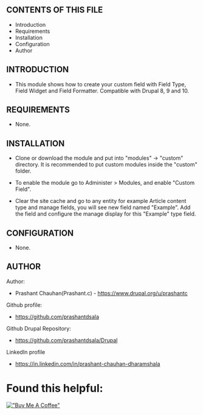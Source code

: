 CONTENTS OF THIS FILE
---------------------
 * Introduction
 * Requirements
 * Installation
 * Configuration
 * Author

INTRODUCTION
-----------

 * This module shows how to create your custom field with Field Type, Field Widget and Field Formatter. Compatible with Drupal 8, 9 and 10.

REQUIREMENTS
------------

 * None.

INSTALLATION
------------

 * Clone or download the module and put into "modules" -> "custom" directory. It is recommended to put custom modules inside the "custom" folder.

 * To enable the module go to Administer > Modules, and enable "Custom Field".

 * Clear the site cache and go to any entity for example Article content type and manage fields, you will see new field named "Example". Add the field and configure the manage display for this "Example" type field.

CONFIGURATION
-------------
 * None.

AUTHOR
------------------
Author:
 * Prashant Chauhan(Prashant.c) - https://www.drupal.org/u/prashantc

Github profile:
 * https://github.com/prashantdsala

Github Drupal Repository: 
 * https://github.com/prashantdsala/Drupal

LinkedIn profile
 * https://in.linkedin.com/in/prashant-chauhan-dharamshala
 
Found this helpful:
===================
[!["Buy Me A Coffee"](https://www.buymeacoffee.com/assets/img/custom_images/orange_img.png)](https://www.buymeacoffee.com/prashantdsala)